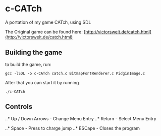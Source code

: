 # c-CATch
A portation of my game CATch, using SDL

The Original game can be found here: [http://victorswelt.de/catch.html](http://victorswelt.de/catch.html)

## Building the game
to build the game, run:


`gcc -lSDL -o c-CATch catch.c BitmapFontRenderer.c PidginImage.c`

After that you can start it by running


`./c-CATch`

## Controls
..* Up / Down Arrows -    Change Menu Entry
..* Return           -    Select Menu Entry

..* Space            - Press to charge jump
..* ESCape           -   Closes the program
